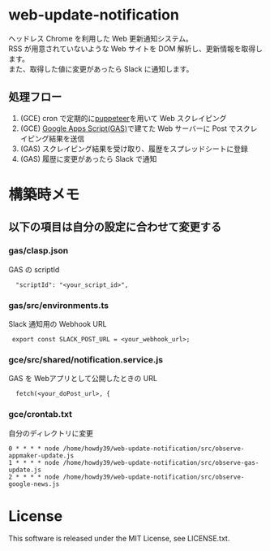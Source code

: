 # web-update-notification
ヘッドレス Chrome を利用した Web 更新通知システム。  
RSS が用意されていないような Web サイトを DOM 解析し、更新情報を取得します。  
また、取得した値に変更があったら Slack に通知します。

## 処理フロー
1. (GCE) cron で定期的に[puppeteer](https://github.com/GoogleChrome/puppeteer)を用いて Web スクレイピング
2. (GCE) [Google Apps Script(GAS)](https://developers.google.com/apps-script/)で建てた Web サーバーに Post でスクレイピング結果を送信
3. (GAS) スクレイピング結果を受け取り、履歴をスプレッドシートに登録
4. (GAS) 履歴に変更があったら Slack で通知



# 構築時メモ

## 以下の項目は自分の設定に合わせて変更する

### gas/clasp.json
GAS の scriptId
```
  "scriptId": "<your_script_id>",
```

### gas/src/environments.ts
Slack 通知用の Webhook URL
```
 export const SLACK_POST_URL = <your_webhook_url>;
```

### gce/src/shared/notification.service.js
GAS を Webアプリとして公開したときの URL
```
  fetch(<your_doPost_url>, {
```

### gce/crontab.txt
自分のディレクトリに変更
```
0 * * * * node /home/howdy39/web-update-notification/src/observe-appmaker-update.js
1 * * * * node /home/howdy39/web-update-notification/src/observe-gas-update.js
2 * * * * node /home/howdy39/web-update-notification/src/observe-google-news.js
```

# License
This software is released under the MIT License, see LICENSE.txt.
